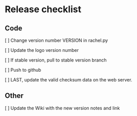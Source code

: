 Release checklist
=========

Code
---------

[ ] Change version number VERSION in rachel.py

[ ] Update the logo version number

[ ] If stable version, pull to stable version branch

[ ] Push to github

[ ] LAST, update the valid checksum data on the web server.

Other
---------

[ ] Update the Wiki with the new version notes and link


